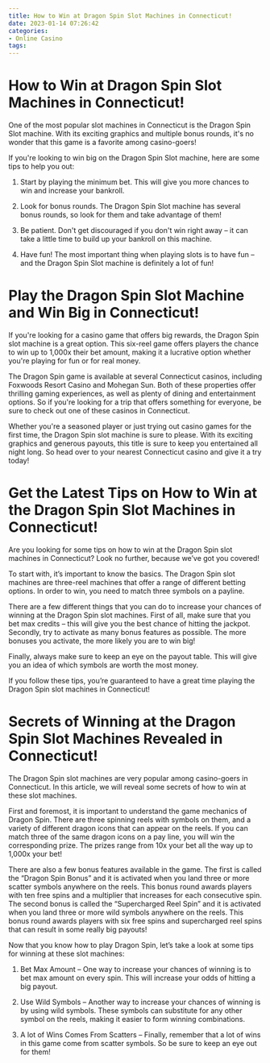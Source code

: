 ```yaml
---
title: How to Win at Dragon Spin Slot Machines in Connecticut!
date: 2023-01-14 07:26:42
categories:
- Online Casino
tags:
---
```



#  How to Win at Dragon Spin Slot Machines in Connecticut!

One of the most popular slot machines in Connecticut is the Dragon Spin Slot machine. With its exciting graphics and multiple bonus rounds, it's no wonder that this game is a favorite among casino-goers!

If you're looking to win big on the Dragon Spin Slot machine, here are some tips to help you out:

1. Start by playing the minimum bet. This will give you more chances to win and increase your bankroll.

2. Look for bonus rounds. The Dragon Spin Slot machine has several bonus rounds, so look for them and take advantage of them!

3. Be patient. Don't get discouraged if you don't win right away – it can take a little time to build up your bankroll on this machine.

4. Have fun! The most important thing when playing slots is to have fun – and the Dragon Spin Slot machine is definitely a lot of fun!

#  Play the Dragon Spin Slot Machine and Win Big in Connecticut!

If you're looking for a casino game that offers big rewards, the Dragon Spin slot machine is a great option. This six-reel game offers players the chance to win up to 1,000x their bet amount, making it a lucrative option whether you're playing for fun or for real money.

The Dragon Spin game is available at several Connecticut casinos, including Foxwoods Resort Casino and Mohegan Sun. Both of these properties offer thrilling gaming experiences, as well as plenty of dining and entertainment options. So if you're looking for a trip that offers something for everyone, be sure to check out one of these casinos in Connecticut.

Whether you're a seasoned player or just trying out casino games for the first time, the Dragon Spin slot machine is sure to please. With its exciting graphics and generous payouts, this title is sure to keep you entertained all night long. So head over to your nearest Connecticut casino and give it a try today!

#  Get the Latest Tips on How to Win at the Dragon Spin Slot Machines in Connecticut!

Are you looking for some tips on how to win at the Dragon Spin slot machines in Connecticut? Look no further, because we’ve got you covered!

To start with, it’s important to know the basics. The Dragon Spin slot machines are three-reel machines that offer a range of different betting options. In order to win, you need to match three symbols on a payline.

There are a few different things that you can do to increase your chances of winning at the Dragon Spin slot machines. First of all, make sure that you bet max credits – this will give you the best chance of hitting the jackpot. Secondly, try to activate as many bonus features as possible. The more bonuses you activate, the more likely you are to win big!

Finally, always make sure to keep an eye on the payout table. This will give you an idea of which symbols are worth the most money.

If you follow these tips, you’re guaranteed to have a great time playing the Dragon Spin slot machines in Connecticut!

#  Secrets of Winning at the Dragon Spin Slot Machines Revealed in Connecticut!

The Dragon Spin slot machines are very popular among casino-goers in Connecticut. In this article, we will reveal some secrets of how to win at these slot machines.

First and foremost, it is important to understand the game mechanics of Dragon Spin. There are three spinning reels with symbols on them, and a variety of different dragon icons that can appear on the reels. If you can match three of the same dragon icons on a pay line, you will win the corresponding prize. The prizes range from 10x your bet all the way up to 1,000x your bet!

There are also a few bonus features available in the game. The first is called the “Dragon Spin Bonus” and it is activated when you land three or more scatter symbols anywhere on the reels. This bonus round awards players with ten free spins and a multiplier that increases for each consecutive spin. The second bonus is called the “Supercharged Reel Spin” and it is activated when you land three or more wild symbols anywhere on the reels. This bonus round awards players with six free spins and supercharged reel spins that can result in some really big payouts!

Now that you know how to play Dragon Spin, let’s take a look at some tips for winning at these slot machines:

1) Bet Max Amount – One way to increase your chances of winning is to bet max amount on every spin. This will increase your odds of hitting a big payout.

2) Use Wild Symbols – Another way to increase your chances of winning is by using wild symbols. These symbols can substitute for any other symbol on the reels, making it easier to form winning combinations.

3) A lot of Wins Comes From Scatters – Finally, remember that a lot of wins in this game come from scatter symbols. So be sure to keep an eye out for them!